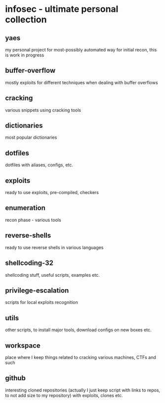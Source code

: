 # infosec - ultimate personal collection

## yaes
my personal project for most-possibly automated way for initial recon, this is work in progress
## buffer-overflow
mostly exploits for different techniques when dealing with buffer overflows
## cracking
various snippets using cracking tools
## dictionaries
most popular dictionaries
## dotfiles
dotfiles with aliases, configs, etc.
## exploits
ready to use exploits, pre-compiled, checkers
## enumeration
recon phase - various tools
## reverse-shells
ready to use reverse shells in various languages
## shellcoding-32
shellcoding stuff, useful scripts, examples etc.
## privilege-escalation
scripts for local exploits recognition
## utils
other scripts, to install major tools, download configs on new boxes etc.
## workspace
place where I keep things related to cracking various machines, CTFs and such
## github
interesting cloned repositories (actually I just keep script with links to repos, to not add size to my repository) with exploits, clones etc.
